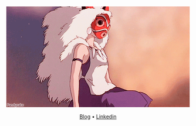 <center>

![](/mononoke.gif)

[Blog](https://thamiresfalbo.github.io)
•
[Linkedin](https://linkedin.com/in/thamiresfalbo)

</center>
